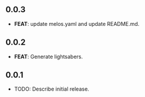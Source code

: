 ## 0.0.3

 - **FEAT**: update melos.yaml and update README.md.

## 0.0.2

 - **FEAT**: Generate lightsabers.

## 0.0.1

* TODO: Describe initial release.
